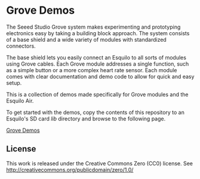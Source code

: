 # Grove Demos

The Seeed Studio Grove system makes experimenting and prototyping electronics
easy by taking a building block approach. The system consists of a base shield
and a wide variety of modules with standardized connectors.

The base shield lets you easily connect an Esquilo to all sorts of modules using
Grove cables. Each Grove module addresses a single function, such as a simple
button or a more complex heart rate sensor. Each module comes with clear
documentation and demo code to allow for quick and easy setup.

This is a collection of demos made specifically for Grove modules and the
Esquilo Air.

To get started with the demos, copy the contents of this repository to an
Esquilo's SD card *lib* directory and browse to the following page.

[Grove Demos](grove.html)

License
-------
This work is released under the Creative Commons Zero (CC0) license.
See http://creativecommons.org/publicdomain/zero/1.0/

